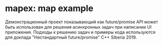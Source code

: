 # mapex: map example

Демонстрационный проект показывающий как future/promise API может быть использован для решения асинхронных задач при
написании UI приложения. Подходы к решению задач и примеры кода используются для доклада "Нестандартный future/promise"
C++ Siberia 2019.
